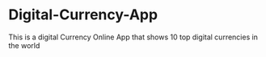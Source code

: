 # Digital-Currency-App
This is a digital Currency Online App that shows 10 top digital currencies in the world  
